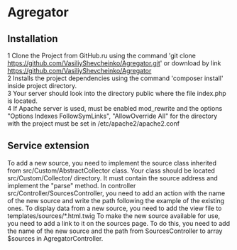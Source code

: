 # Agregator

<h2>Installation</h2>

1 Clone the Project from GitHub.ru using the command 'git clone https://github.com/VasiliyShevcheinko/Agregator.git' or download by link <a href='https://github.com/VasiliyShevcheinko/Agregator'>https://github.com/VasiliyShevcheinko/Agregator</a><br>
2 Installs the project dependencies using the command 'composer install' inside project directory.<br>
3 Your server should look into the directory public where the file index.php is located.<br>
4 If Apache server is used, must be enabled mod_rewrite and the options "Options Indexes FollowSymLinks", "AllowOverride All" for the directory with the project must be    set in /etc/apache2/apache2.conf

<h2>Service extension</h2>

To add a new source, you need to implement the source class inherited from src/Custom/AbstractCollector class. Your class should be located src/Custom/Collector/ directory. It must contain the source address and implement the "parse" method.
In controller src/Controller/SourcesController, you need to add an action with the name of the new source and write the path following the example of the existing ones. 
To display data from a new source, you need to add the view file to templates/sources/*.html.twig 
To make the new source available for use, you need to add a link to it on the sources page. To do this, you need to add the name of the new source and the path from SourcesController to array $sources in AgregatorController. 
